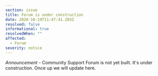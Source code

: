 ```yaml
---
section: issue
title: Forum is under construction
date: 2020-10-19T11:47:41.203Z
resolved: false
informational: true
resolvedWhen: ""
affected:
  - Forum
severity: notice
---
```

*Announcement* - Community Support Forum is not yet built. It's under construction. Once up we will update here.